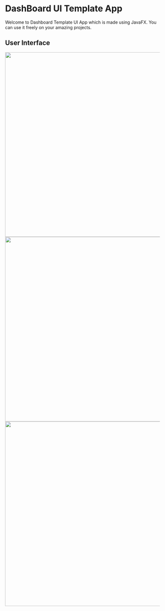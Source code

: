 # DashBoard UI Template App

Welcome to Dashboard Template UI App which is made using JavaFX. You can use it freely on your amazing projects.

## User Interface

<img src="https://github.com/AdityaKumar-009/Dashboard-UI-Template/assets/108915964/cdb13f7c-cac0-45fc-8ccb-5bdfa14ab9e0" width=600px>

<img src="https://github.com/AdityaKumar-009/Dashboard-UI-Template/assets/108915964/227cb2a1-ed6a-4bdc-92b2-7b06b7c0d47f" width=600px>

<img src="https://github.com/AdityaKumar-009/Dashboard-UI-Template/assets/108915964/14ba7fa3-dfdc-461a-a553-8bc8459efd17" width=600px>

